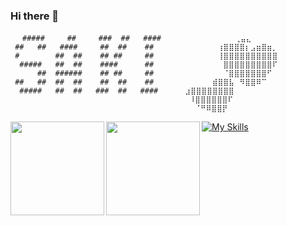 ### Hi there 👋

```
　 #####     ##     ###  ##   ####        ⠀⠀⠀⠀⠀⠀⠀⢀⣤⣄
 ##   ##   ####     ##  ##    ##       ⠀⠀⠀⠀⠀⠀⢰⣿⣿⣿⣿⡆⣠⣶⣿⣶⡀
 #        ##  ##    ## ##     ##       ⠀⠀⠀⠀⠀⠀⢸⣿⣿⣿⣿⣿⣿⣿⣿⣿⣿
  #####   ##  ##    ####      ##       ⠀⠀⠀⠀⠀⠀⠀⣿⣿⣿⣿⣿⣿⣿⣿⣿⠏
      ##  ######    ## ##     ##       ⠀⠀⠀⠀⠀⠀⠀⠈⣿⣿⣿⣿⣿⣿⣿⠋
 ##   ##  ##  ##    ##  ##    ##       ⠀⠀⠀⠀⠀⣾⣿⣿⣧⠀⠻⣿⣿⠿⠉
  #####   ##  ##   ###  ##   ####      ⣰⣿⣿⣿⣿⣿⣿⣿⣿
                                        ⠸⣿⣿⣿⣿⣿⣿⠏
                                        ⠀⠈⠛⠿⣿⣿⡟

```

<a href="https://github.com/tocoteron">
 <img align="left" height="150px" src="https://github-readme-stats.vercel.app/api?username=am2525nyan&count_private=true&show_icons=true&theme=buefy" />
</a>
<a href="https://github.com/am2525nyan">
  <img align="left" height="150px" src="https://github-readme-stats.vercel.app/api/top-langs/?username=am2525nyan&layout=compact&theme=buefy" />
</a>


[![My Skills](https://skillicons.dev/icons?i=swift,flutter,firebase,blender,figma,notion,ps,ai,pr,ae,unity)](https://skillicons.dev)


<!--
**saki0411/saki0411** is a ✨ _special_ ✨ repository because its `README.md` (this file) appears on your GitHub profile.

Here are some ideas to get you started:

- 🔭 I’m currently working on ...
- 🌱 I’m currently learning ...
- 👯 I’m looking to collaborate on ...
- 🤔 I’m looking for help with ...
- 💬 Ask me about ...
- 📫 How to reach me: ...
- 😄 Pronouns: ...
- ⚡ Fun fact: ...
-->
